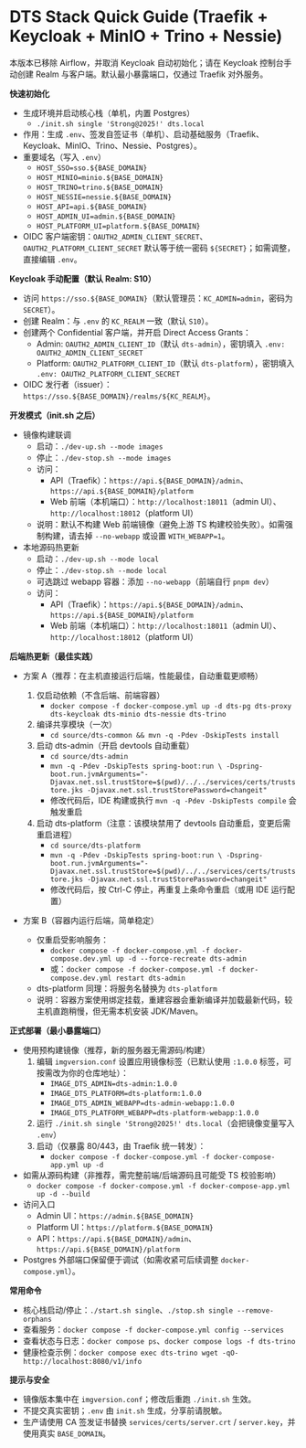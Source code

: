 # DTS Stack Quick Guide (Traefik + Keycloak + MinIO + Trino + Nessie)

本版本已移除 Airflow，并取消 Keycloak 自动初始化；请在 Keycloak 控制台手动创建 Realm 与客户端。默认最小暴露端口，仅通过 Traefik 对外服务。

**快速初始化**
- 生成环境并启动核心栈（单机，内置 Postgres）
  - `./init.sh single 'Strong@2025!' dts.local`
- 作用：生成 `.env`、签发自签证书（单机）、启动基础服务（Traefik、Keycloak、MinIO、Trino、Nessie、Postgres）。
- 重要域名（写入 `.env`）
  - `HOST_SSO=sso.${BASE_DOMAIN}`
  - `HOST_MINIO=minio.${BASE_DOMAIN}`
  - `HOST_TRINO=trino.${BASE_DOMAIN}`
  - `HOST_NESSIE=nessie.${BASE_DOMAIN}`
  - `HOST_API=api.${BASE_DOMAIN}`
  - `HOST_ADMIN_UI=admin.${BASE_DOMAIN}`
  - `HOST_PLATFORM_UI=platform.${BASE_DOMAIN}`
- OIDC 客户端密钥：`OAUTH2_ADMIN_CLIENT_SECRET`、`OAUTH2_PLATFORM_CLIENT_SECRET` 默认等于统一密码 `${SECRET}`；如需调整，直接编辑 `.env`。

**Keycloak 手动配置（默认 Realm: S10）**
- 访问 `https://sso.${BASE_DOMAIN}`（默认管理员：`KC_ADMIN=admin`，密码为 `SECRET`）。
- 创建 Realm：与 `.env` 的 `KC_REALM` 一致（默认 `S10`）。
- 创建两个 Confidential 客户端，并开启 Direct Access Grants：
  - Admin: `OAUTH2_ADMIN_CLIENT_ID`（默认 `dts-admin`），密钥填入 `.env: OAUTH2_ADMIN_CLIENT_SECRET`
  - Platform: `OAUTH2_PLATFORM_CLIENT_ID`（默认 `dts-platform`），密钥填入 `.env: OAUTH2_PLATFORM_CLIENT_SECRET`
- OIDC 发行者（issuer）：`https://sso.${BASE_DOMAIN}/realms/${KC_REALM}`。

**开发模式（init.sh 之后）**
- 镜像构建联调
  - 启动：`./dev-up.sh --mode images`
  - 停止：`./dev-stop.sh --mode images`
  - 访问：
    - API（Traefik）：`https://api.${BASE_DOMAIN}/admin`、`https://api.${BASE_DOMAIN}/platform`
    - Web 前端（本机端口）：`http://localhost:18011`（admin UI）、`http://localhost:18012`（platform UI）
  - 说明：默认不构建 Web 前端镜像（避免上游 TS 构建校验失败）。如需强制构建，请去掉 `--no-webapp` 或设置 `WITH_WEBAPP=1`。
- 本地源码热更新
  - 启动：`./dev-up.sh --mode local`
  - 停止：`./dev-stop.sh --mode local`
  - 可选跳过 webapp 容器：添加 `--no-webapp`（前端自行 `pnpm dev`）
  - 访问：
    - API（Traefik）：`https://api.${BASE_DOMAIN}/admin`、`https://api.${BASE_DOMAIN}/platform`
    - Web 前端（本机端口）：`http://localhost:18011`（admin UI）、`http://localhost:18012`（platform UI）

**后端热更新（最佳实践）**
- 方案 A（推荐：在主机直接运行后端，性能最佳，自动重载更顺畅）
  1) 仅启动依赖（不含后端、前端容器）
     - `docker compose -f docker-compose.yml up -d dts-pg dts-proxy dts-keycloak dts-minio dts-nessie dts-trino`
  2) 编译共享模块（一次）
     - `cd source/dts-common && mvn -q -Pdev -DskipTests install`
  3) 启动 dts-admin（开启 devtools 自动重载）
     - `cd source/dts-admin`
     - `mvn -q -Pdev -DskipTests spring-boot:run \
        -Dspring-boot.run.jvmArguments="-Djavax.net.ssl.trustStore=$(pwd)/../../services/certs/truststore.jks -Djavax.net.ssl.trustStorePassword=changeit"`
     - 修改代码后，IDE 构建或执行 `mvn -q -Pdev -DskipTests compile` 会触发重启
  4) 启动 dts-platform（注意：该模块禁用了 devtools 自动重启，变更后需重启进程）
     - `cd source/dts-platform`
     - `mvn -q -Pdev -DskipTests spring-boot:run \
        -Dspring-boot.run.jvmArguments="-Djavax.net.ssl.trustStore=$(pwd)/../../services/certs/truststore.jks -Djavax.net.ssl.trustStorePassword=changeit"`
     - 修改代码后，按 Ctrl-C 停止，再重复上条命令重启（或用 IDE 运行配置）

- 方案 B（容器内运行后端，简单稳定）
  - 仅重启受影响服务：
    - `docker compose -f docker-compose.yml -f docker-compose.dev.yml up -d --force-recreate dts-admin`
    - 或：`docker compose -f docker-compose.yml -f docker-compose.dev.yml restart dts-admin`
  - dts-platform 同理：将服务名替换为 `dts-platform`
  - 说明：容器方案使用绑定挂载，重建容器会重新编译并加载最新代码，较主机直跑稍慢，但无需本机安装 JDK/Maven。

**正式部署（最小暴露端口）**
- 使用预构建镜像（推荐，新的服务器无需源码/构建）
  1) 编辑 `imgversion.conf` 设置应用镜像标签（已默认使用 `:1.0.0` 标签，可按需改为你的仓库地址）：
     - `IMAGE_DTS_ADMIN=dts-admin:1.0.0`
     - `IMAGE_DTS_PLATFORM=dts-platform:1.0.0`
     - `IMAGE_DTS_ADMIN_WEBAPP=dts-admin-webapp:1.0.0`
     - `IMAGE_DTS_PLATFORM_WEBAPP=dts-platform-webapp:1.0.0`
  2) 运行 `./init.sh single 'Strong@2025!' dts.local`（会把镜像变量写入 `.env`）
  3) 启动（仅暴露 80/443，由 Traefik 统一转发）：
     - `docker compose -f docker-compose.yml -f docker-compose-app.yml up -d`
- 如需从源码构建（非推荐，需完整前端/后端源码且可能受 TS 校验影响）
  - `docker compose -f docker-compose.yml -f docker-compose-app.yml up -d --build`
- 访问入口
  - Admin UI：`https://admin.${BASE_DOMAIN}`
  - Platform UI：`https://platform.${BASE_DOMAIN}`
  - API：`https://api.${BASE_DOMAIN}/admin`、`https://api.${BASE_DOMAIN}/platform`
- Postgres 外部端口保留便于调试（如需收紧可后续调整 `docker-compose.yml`）。

**常用命令**
- 核心栈启动/停止：`./start.sh single`、`./stop.sh single --remove-orphans`
- 查看服务：`docker compose -f docker-compose.yml config --services`
- 查看状态与日志：`docker compose ps`、`docker compose logs -f dts-trino`
- 健康检查示例：`docker compose exec dts-trino wget -qO- http://localhost:8080/v1/info`

**提示与安全**
- 镜像版本集中在 `imgversion.conf`；修改后重跑 `./init.sh` 生效。
- 不提交真实密钥；`.env` 由 `init.sh` 生成，分享前请脱敏。
- 生产请使用 CA 签发证书替换 `services/certs/server.crt` / `server.key`，并使用真实 `BASE_DOMAIN`。
